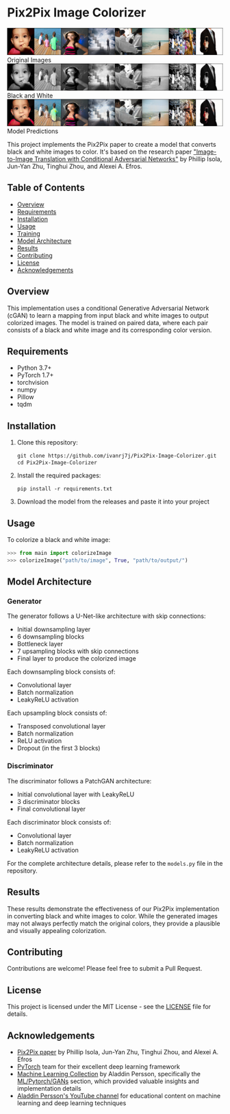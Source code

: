 # Pix2Pix Image Colorizer

![img](readmeFiles/original.png)
Original Images
![img](readmeFiles/bnw.png)
Black and White
![img](readmeFiles/generated.png)
Model Predictions


This project implements the Pix2Pix paper to create a model that converts black and white images to color. It's based on the research paper ["Image-to-Image Translation with Conditional Adversarial Networks"](https://arxiv.org/abs/1611.07004) by Phillip Isola, Jun-Yan Zhu, Tinghui Zhou, and Alexei A. Efros.

## Table of Contents
- [Overview](#overview)
- [Requirements](#requirements)
- [Installation](#installation)
- [Usage](#usage)
- [Training](#training)
- [Model Architecture](#model-architecture)
- [Results](#results)
- [Contributing](#contributing)
- [License](#license)
- [Acknowledgements](#acknowledgements)

## Overview

This implementation uses a conditional Generative Adversarial Network (cGAN) to learn a mapping from input black and white images to output colorized images. The model is trained on paired data, where each pair consists of a black and white image and its corresponding color version.

## Requirements

- Python 3.7+
- PyTorch 1.7+
- torchvision
- numpy
- Pillow
- tqdm

## Installation

1. Clone this repository:
   ```
   git clone https://github.com/ivanrj7j/Pix2Pix-Image-Colorizer.git
   cd Pix2Pix-Image-Colorizer
   ```

2. Install the required packages:
   ```
   pip install -r requirements.txt
   ```

3. Download the model from the releases and paste it into your project

## Usage

To colorize a black and white image:

```python
>>> from main import colorizeImage
>>> colorizeImage("path/to/image", True, "path/to/output/")
```

## Model Architecture

### Generator

The generator follows a U-Net-like architecture with skip connections:

- Initial downsampling layer
- 6 downsampling blocks
- Bottleneck layer
- 7 upsampling blocks with skip connections
- Final layer to produce the colorized image

Each downsampling block consists of:
- Convolutional layer
- Batch normalization
- LeakyReLU activation

Each upsampling block consists of:
- Transposed convolutional layer
- Batch normalization
- ReLU activation
- Dropout (in the first 3 blocks)

### Discriminator

The discriminator follows a PatchGAN architecture:

- Initial convolutional layer with LeakyReLU
- 3 discriminator blocks
- Final convolutional layer

Each discriminator block consists of:
- Convolutional layer
- Batch normalization
- LeakyReLU activation

For the complete architecture details, please refer to the `models.py` file in the repository.

## Results

These results demonstrate the effectiveness of our Pix2Pix implementation in converting black and white images to color. While the generated images may not always perfectly match the original colors, they provide a plausible and visually appealing colorization.

## Contributing

Contributions are welcome! Please feel free to submit a Pull Request.

## License

This project is licensed under the MIT License - see the [LICENSE](LICENSE) file for details.

## Acknowledgements

- [Pix2Pix paper](https://arxiv.org/abs/1611.07004) by Phillip Isola, Jun-Yan Zhu, Tinghui Zhou, and Alexei A. Efros
- [PyTorch](https://pytorch.org/) team for their excellent deep learning framework
- [Machine Learning Collection](https://github.com/aladdinpersson/Machine-Learning-Collection) by Aladdin Persson, specifically the [ML/Pytorch/GANs](https://github.com/aladdinpersson/Machine-Learning-Collection/tree/master/ML/Pytorch/GANs) section, which provided valuable insights and implementation details
- [Aladdin Persson's YouTube channel](https://www.youtube.com/@AladdinPersson) for educational content on machine learning and deep learning techniques